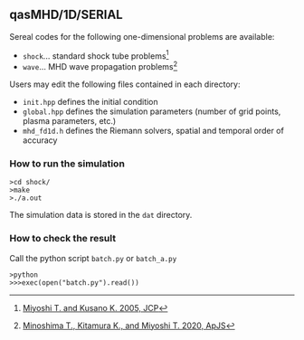 ## qasMHD/1D/SERIAL
Sereal codes for the following one-dimensional problems are available:
- `shock`... standard shock tube problems[^1]
- `wave`... MHD wave propagation problems[^2]

Users may edit the following files contained in each directory:
- `init.hpp` defines the initial condition
- `global.hpp` defines the simulation parameters (number of grid points, plasma parameters, etc.)
- `mhd_fd1d.h` defines the Riemann solvers, spatial and temporal order of accuracy

### How to run the simulation
```
>cd shock/
>make
>./a.out
```

The simulation data is stored in the `dat` directory.

### How to check the result
Call the python script `batch.py` or `batch_a.py`
```
>python
>>>exec(open("batch.py").read())
```

[^1]: [Miyoshi T. and Kusano K. 2005, JCP](https://www.sciencedirect.com/science/article/pii/S0021999105001142?via%3Dihub)
[^2]: [Minoshima T., Kitamura K., and Miyoshi T. 2020, ApJS](https://iopscience.iop.org/article/10.3847/1538-4365/ab8aee/meta)
